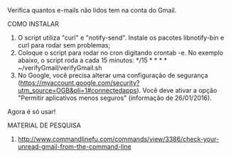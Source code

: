Verifica quantos e-mails não lidos tem na conta do Gmail.

COMO INSTALAR

1. O script utiliza "curl" e "notify-send". Instale os pacotes libnotify-bin e curl para rodar sem problemas;
2. Coloque o script para rodar no cron digitando crontab -e. No exemplo abaixo, o script roda a cada 15 minutos:
	*/15 * * * * ~/verifyGmail/verifyGmail.sh
3. No Google, você precisa alterar uma configuração de segurança (https://myaccount.google.com/security?utm_source=OGB&pli=1#connectedapps). Você deve ativar a opção "Permitir aplicativos menos seguros" (informação de 26/01/2016).

Agora é só usar!

MATERIAL DE PESQUISA

1. http://www.commandlinefu.com/commands/view/3386/check-your-unread-gmail-from-the-command-line
